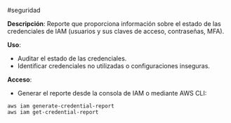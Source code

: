 #seguridad 

**Descripción**: Reporte que proporciona información sobre el estado de las credenciales de IAM (usuarios y sus claves de acceso, contraseñas, MFA).

**Uso**:

- Auditar el estado de las credenciales.
- Identificar credenciales no utilizadas o configuraciones inseguras.

**Acceso**:

- Generar el reporte desde la consola de IAM o mediante AWS CLI:

```
aws iam generate-credential-report
aws iam get-credential-report
```

